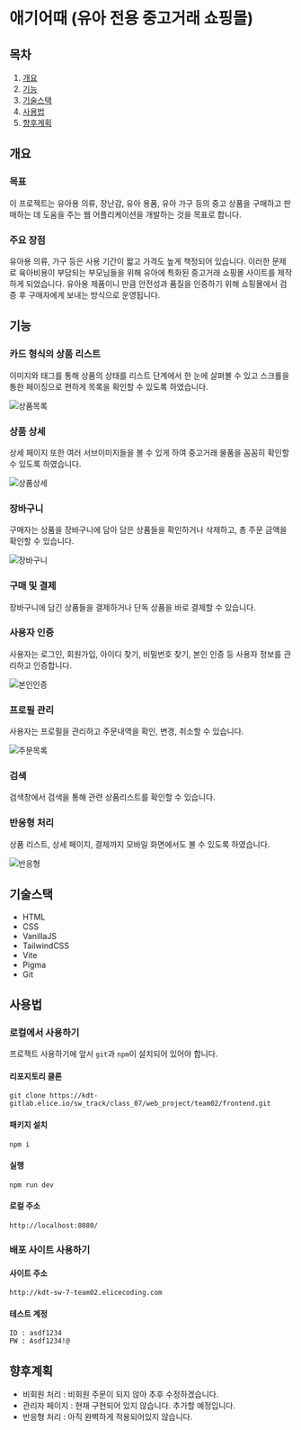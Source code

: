 # 애기어때 (유아 전용 중고거래 쇼핑몰)


## 목차 
1. [개요](#개요) 
2. [기능](#기능) 
3. [기술스택](#기술스택)
4. [사용법](#사용법) 
5. [향후계획](#향후계획)


## 개요 
### 목표
이 프로젝트는 유아용 의류, 장난감, 유아 용품, 유아 가구 등의 중고 상품을 구매하고 판매하는 데 도움을 주는 웹 어플리케이션을 개발하는 것을 목표로 합니다.

### 주요 장점
유아용 의류, 가구 등은 사용 기간이 짧고 가격도 높게 책정되어 있습니다. 이러한 문제로 육아비용이 부담되는 부모님들을 위해 유아에 특화된 중고거래 쇼핑몰 사이트를 제작하게 되었습니다.  유아용 제품이니 만큼 안전성과 품질을 인증하기 위해 쇼핑몰에서 검증 후 구매자에게 보내는 방식으로 운영됩니다.

## 기능 
### 카드 형식의 상품 리스트
이미지와 태그를 통해 상품의 상태를 리스트 단계에서 한 눈에 살펴볼 수 있고 스크롤을 통한 페이징으로 편하게 목록을 확인할 수 있도록 하였습니다.

![상품목록](/uploads/472b3505323b6859c0769370aa49e50d/상품목록.png)

### 상품 상세
상세 페이지 또한 여러 서브이미지들을 볼 수 있게 하여 중고거래 물품을 꼼꼼히 확인할 수 있도록 하였습니다.

![상품상세](/uploads/d36318878378512194cf504fe155741f/상품상세.png)

### 장바구니
구매자는 상품을 장바구니에 담아 담은 상품들을 확인하거나 삭제하고, 총 주문 금액을 확인할 수 있습니다.

![장바구니](/uploads/e2bdadfee941e197388c3d35e033a374/장바구니.png)

### 구매 및 결제
장바구니에 담긴 상품들을 결제하거나 단독 상품을 바로 결제할 수 있습니다.

### 사용자 인증
사용자는 로그인, 회원가입, 아이디 찾기, 비밀번호 찾기, 본인 인증 등 사용자 정보를 관리하고 인증합니다. 

![본인인증](/uploads/72d7c51bf0bd4839da8a7eff67391346/본인인증.png)

### 프로필 관리
사용자는 프로필을 관리하고 주문내역을 확인, 변경, 취소할 수 있습니다.

![주문목록](/uploads/7731219f42dd0dc4e2f00807aae51aad/주문목록.png)

### 검색
검색창에서 검색을 통해 관련 상품리스트를 확인할 수 있습니다.

### 반응형 처리
상품 리스트, 상세 페이지, 결제까지 모바일 화면에서도 볼 수 있도록 하였습니다.

![반응형](/uploads/a42472e2a783ff7166131f0bbf9b11c0/반응형.gif)

## 기술스택
- HTML
- CSS
- VanillaJS
- TailwindCSS
- Vite
- Pigma
- Git

## 사용법 
### 로컬에서 사용하기
프로젝트 사용하기에 앞서 `git`과 `npm`이 설치되어 있어야 합니다.

#### 리포지토리 클론
```
git clone https://kdt-gitlab.elice.io/sw_track/class_07/web_project/team02/frontend.git
```

#### 패키지 설치
```
npm i
```

#### 실행
```
npm run dev
```

#### 로컬 주소
```
http://localhost:8080/
```

### 배포 사이트 사용하기
#### 사이트 주소
```
http://kdt-sw-7-team02.elicecoding.com
```

#### 테스트 계정
```
ID : asdf1234 
PW : Asdf1234!@
```


## 향후계획
- 비회원 처리 : 비회원 주문이 되지 않아 추후 수정하겠습니다.
- 관리자 페이지 : 현재 구현되어 있지 않습니다. 추가할 예정입니다.
- 반응형 처리 : 아직 완벽하게 적용되어있지 않습니다.
